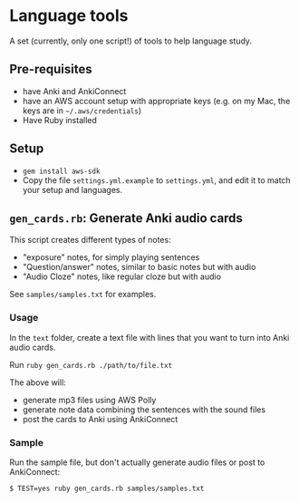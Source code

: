 # Language tools

A set (currently, only one script!) of tools to help language study.

## Pre-requisites

* have Anki and AnkiConnect
* have an AWS account setup with appropriate keys (e.g. on my Mac, the keys are in `~/.aws/credentials`)
* Have Ruby installed

## Setup

* `gem install aws-sdk`
* Copy the file `settings.yml.example` to `settings.yml`, and edit it to match your setup and languages.

## `gen_cards.rb`: Generate Anki audio cards

This script creates different types of notes:

* "exposure" notes, for simply playing sentences
* "Question/answer" notes, similar to basic notes but with audio
* "Audio Cloze" notes, like regular cloze but with audio

See `samples/samples.txt` for examples.

### Usage

In the `text` folder, create a text file with lines that you want to turn into Anki audio cards.

Run `ruby gen_cards.rb ./path/to/file.txt`

The above will:

* generate mp3 files using AWS Polly
* generate note data combining the sentences with the sound files
* post the cards to Anki using AnkiConnect

### Sample

Run the sample file, but don't actually generate audio files or post to AnkiConnect:

```
$ TEST=yes ruby gen_cards.rb samples/samples.txt
```